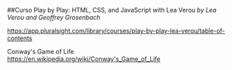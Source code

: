 ##Curso
Play by Play: HTML, CSS, and JavaScript with Lea Verou *by Lea Verou and Geoffrey Grosenbach*

https://app.pluralsight.com/library/courses/play-by-play-lea-verou/table-of-contents

Conway's Game of Life
https://en.wikipedia.org/wiki/Conway's_Game_of_Life